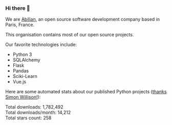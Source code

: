 ### Hi there 👋

We are [Abilian](https://abilian.com/), an open source software development company based in Paris, France.

This organisation contains most of our open source projects.

Our favorite technologies include:

- Python 3
- SQLAlchemy
- Flask
- Pandas
- Sciki-Learn
- Vue.js

Here are some automated stats about our published Python projects
([thanks Simon Willison!][sw-post]):

<!--marker-->
Total downloads: 1,782,492<br>
Total downloads/month: 14,212<br>
Total stars count: 258
<!--end-->

[sw-post]: https://simonwillison.net/2020/Jul/10/self-updating-profile-readme/
